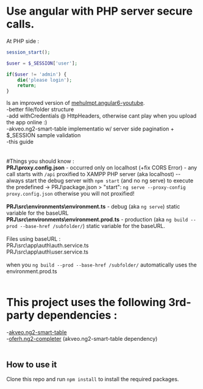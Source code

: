 # Use angular with PHP server secure calls.

At PHP side :

```php
session_start();

$user = $_SESSION['user'];

if($user != 'admin') {
	die('please login');
	return;
}
```
Is an improved version of [mehulmpt.angular6-youtube](https://github.com/mehulmpt/angular6-youtube/tree/loginapp).<br>
-better file/folder structure<br>
-add withCredentials @ HttpHeaders, otherwise cant play when you upload the app online :)<br>
-akveo.ng2-smart-table implementatio w/ server side pagination + $_SESSION sample validation<br>
-this guide<br>
<br>
<br>
#Things you should know :<br>
**PRJ\proxy.config.json** - occurred only on localhost (+fix CORS Error) - any call starts with `/api` proxified to XAMPP PHP server (aka localhost) -- always start the debug server with `npm start` (and no ng serve) to execute the predefined -> PRJ\package.json > "start": `ng serve --proxy-config proxy.config.json` otherwise you will not proxified!<br>
<br>
**PRJ\src\environments\environment.ts** - debug (aka `ng serve`) static variable for the baseURL<br>
**PRJ\src\environments\environment.prod.ts** - production (aka `ng build --prod --base-href /subfolder/`) static variable for the baseURL.<br><br>
Files using baseURL : <br>
PRJ\src\app\auth\auth.service.ts<br>
PRJ\src\app\auth\user.service.ts<br><br>
when you `ng build --prod --base-href /subfolder/` automatically uses the environment.prod.ts<br>
<br>
# This project uses the following 3rd-party dependencies :<br>
-[akveo.ng2-smart-table](https://github.com/akveo/ng2-smart-table)<br>
-[oferh.ng2-completer](https://github.com/oferh/ng2-completer) (akveo.ng2-smart-table dependency)<br>
<br>
## How to use it
Clone this repo and run `npm install` to install the required packages.
